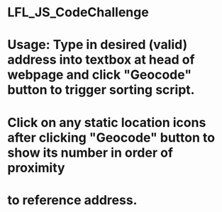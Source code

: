# LFL_JS_CodeChallenge

# Usage:  Type in desired (valid) address into textbox at head of webpage and click "Geocode" button to trigger sorting script.
#         Click on any static location icons after clicking "Geocode" button to show its number in order of proximity 
#         to reference address.
